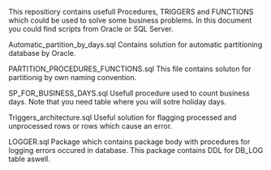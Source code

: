 This repositiory contains usefull Procedures, TRIGGERS and FUNCTIONS which could be used to solve some business problems. In this document you could find scripts from Oracle or SQL Server.

Automatic_partition_by_days.sql
Contains solution for automatic partitioning database by Oracle.

PARTITION_PROCEDURES_FUNCTIONS.sql
This file contains soluton for partitionig by own naming convention.

SP_FOR_BUSINESS_DAYS.sql
Usefull procedure used to count business days. Note that you need table where you will sotre holiday days.

Triggers_architecture.sql
Useful solution for flagging processed and unprocessed rows or rows which cause an error.

LOGGER.sql
Package which contains package body with procedures for logging errors occured in database. This package contains DDL for DB_LOG table aswell.
